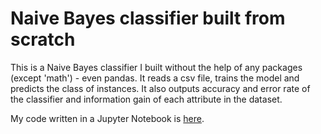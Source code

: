 # Naive Bayes classifier built from scratch 

This is a Naive Bayes classifier I built without the help of any packages (except 'math') - even pandas. It reads a csv file, trains the model and predicts the class of instances. It also outputs accuracy and error rate of the classifier and information gain of each attribute in the dataset.

My code written in a Jupyter Notebook is <a href="https://github.com/suteli/naive_bayes_built_from_scratch/blob/master/Naive%20Bayes%20Classifier.ipynb">here</a>.
